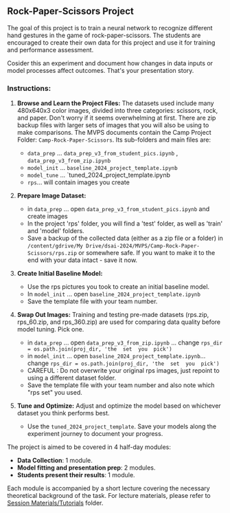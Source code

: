 ## Rock-Paper-Scissors Project

The goal of this project is to train a neural network to recognize different hand gestures in the game of rock-paper-scissors. The students are encouraged to create their own data for this project and use it for training and performance assessment.

Cosider this  an experiment   and  document how changes in data inputs or model processes affect outcomes. That's your presentation story.

### Instructions:

1. **Browse and Learn the Project Files:**
The datasets  used include many 480x640x3 color images, divided into three categories: scissors, rock, and paper. Don't worry if it seems overwhelming at first. There are zip backup files with larger sets of images that you will also be using to make comparisons. The MVPS documents contain the Camp Project Folder: `Camp-Rock-Paper-Scissors`. Its sub-folders and main files are:
    - `data_prep` ... `data_prep_v3_from_student_pics.ipynb`  , `data_prep_v3_from_zip.ipynb`  
    - `model_init` ... `baseline_2024_project_template.ipynb`
    - `model_tune` ... `tuned_2024_project_template.ipynb
    - `rps`... will contain images you create

2. **Prepare Image Dataset:**
    - in `data_prep` ... open `data_prep_v3_from_student_pics.ipynb` and create images
    - In the project 'rps' folder, you will find a 'test' folder, as well as 'train' and 'model' folders. 
    - Save a backup of the collected data (either as a zip file or a folder) in `/content/gdrive/My Drive/dsai-2024/MVPS/Camp-Rock-Paper-Scissors/rps.zip`  or somewhere safe. If you want  to make it  to the end  with your  data  intact - save it  now.

3. **Create Initial Baseline Model:**
    - Use the rps pictures you took to create an initial baseline model.     
    - In `model_init` ... open `baseline_2024_project_template.ipynb`
    - Save the template file with your team number.

4. **Swap Out Images:**
Training and testing pre-made datasets (rps.zip, rps_60.zip, and rps_360.zip) are used for comparing data quality before model tuning. Pick one.
    
    - in `data_prep` ... open `data_prep_v3_from_zip.ipynb` ... change `rps_dir = os.path.join(proj_dir, 'the  set  you  pick')`
    - in `model_init` ... open `baseline_2024_project_template.ipynb`... change `rps_dir = os.path.join(proj_dir, 'the  set  you  pick')`
    - CAREFUL :  Do not overwrite  your original rps images, just repoint to using a different dataset folder.
    - Save the template file with your team number and also note which "rps set" you used.


5. **Tune and Optimize:**
Adjust and optimize the model based on whichever dataset you think performs best. 
    - Use the `tuned_2024_project_template`. Save your models along the experiment journey  to document your progress.

The project is aimed to be covered in 4 half-day modules:
- **Data Collection**: 1 module.
- **Model fitting and presentation prep**: 2 modules.
- **Students present their results**: 1 module.

Each module is accompanied by a short lecture covering the necessary theoretical background of the task. For lecture materials, please refer to [Session Materials/Tutorials](https://github.com/RudyMartin/dsai-2024/tree/main/MVPS/Session-Materials/Tutorials) folder.

